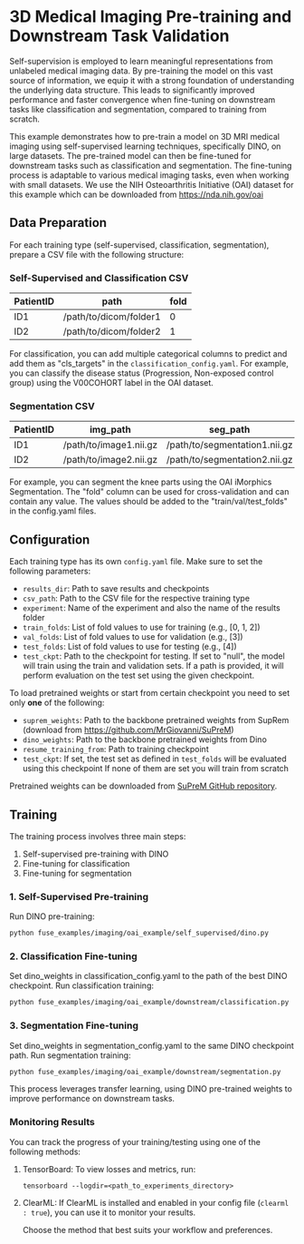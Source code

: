 # 3D Medical Imaging Pre-training and Downstream Task Validation

Self-supervision is employed to learn meaningful representations from unlabeled medical imaging data. By pre-training the model on this vast source of information, we equip it with a strong foundation of understanding the underlying data structure. This leads to significantly improved performance and faster convergence when fine-tuning on downstream tasks like classification and segmentation, compared to training from scratch.

This example demonstrates how to pre-train a model on 3D MRI medical imaging using self-supervised learning techniques, specifically DINO, on large datasets. The pre-trained model can then be fine-tuned for downstream tasks such as classification and segmentation. The fine-tuning process is adaptable to various medical imaging tasks, even when working with small datasets.
We use the NIH Osteoarthritis Initiative (OAI) dataset for this example which can be downloaded from https://nda.nih.gov/oai
## Data Preparation

For each training type (self-supervised, classification, segmentation), prepare a CSV file with the following structure:

### Self-Supervised and Classification CSV

| PatientID | path | fold |
|-----------|------|------|
| ID1       | /path/to/dicom/folder1 | 0 |
| ID2       | /path/to/dicom/folder2 | 1 |

For classification, you can add multiple categorical columns to predict and add them as "cls_targets" in the  `classification_config.yaml`.
For example, you can classify the disease status (Progression, Non-exposed control group) using the V00COHORT label in the OAI dataset.

### Segmentation CSV

| PatientID | img_path | seg_path | fold |
|-----------|----------|----------|------|
| ID1       | /path/to/image1.nii.gz | /path/to/segmentation1.nii.gz | train |
| ID2       | /path/to/image2.nii.gz | /path/to/segmentation2.nii.gz | val |

For example, you can segment the knee parts using the OAI iMorphics Segmentation.
The "fold" column can be used for cross-validation and can contain any value. The values should be added to the "train/val/test_folds" in the config.yaml files.

## Configuration

Each training type has its own `config.yaml` file. Make sure to set the following parameters:

- `results_dir`: Path to save results and checkpoints
- `csv_path`: Path to the CSV file for the respective training type
- `experiment`: Name of the experiment and also the name of the results folder
- `train_folds`: List of fold values to use for training (e.g., [0, 1, 2])
- `val_folds`: List of fold values to use for validation (e.g., [3])
- `test_folds`: List of fold values to use for testing (e.g., [4])
- `test_ckpt`: Path to the checkpoint for testing. If set to "null", the model will train using the train and validation sets. If a path is provided, it will perform evaluation on the test set using the given checkpoint.

To load pretrained weights or start from certain checkpoint you need to set only <b>one</b> of the following:
- `suprem_weights`: Path to the backbone pretrained weights from SupRem (download from https://github.com/MrGiovanni/SuPreM)
- `dino_weights`: Path to the backbone pretrained weights from Dino
- `resume_training_from`: Path to training checkpoint
- `test_ckpt`: If set, the test set as defined in `test_folds` will be evaluated using this checkpoint
If none of them are set you will train from scratch

Pretrained weights can be downloaded from [SuPreM GitHub repository](https://github.com/MrGiovanni/SuPreM).

## Training

The training process involves three main steps:

1. Self-supervised pre-training with DINO
2. Fine-tuning for classification
3. Fine-tuning for segmentation

### 1. Self-Supervised Pre-training

Run DINO pre-training:

```bash
python fuse_examples/imaging/oai_example/self_supervised/dino.py
```

### 2. Classification Fine-tuning

Set dino_weights in classification_config.yaml to the path of the best DINO checkpoint.
Run classification training:

```bash
python fuse_examples/imaging/oai_example/downstream/classification.py
```

### 3. Segmentation Fine-tuning

Set dino_weights in segmentation_config.yaml to the same DINO checkpoint path.
Run segmentation training:
```bash
python fuse_examples/imaging/oai_example/downstream/segmentation.py
```
This process leverages transfer learning, using DINO pre-trained weights to improve performance on downstream tasks.

### Monitoring Results

You can track the progress of your training/testing using one of the following methods:

1. TensorBoard:
   To view losses and metrics, run:
   ```
   tensorboard --logdir=<path_to_experiments_directory>
   ```
2. ClearML:
    If ClearML is installed and enabled in your config file (`clearml : true`), you can use it to monitor your results.

    Choose the method that best suits your workflow and preferences.
